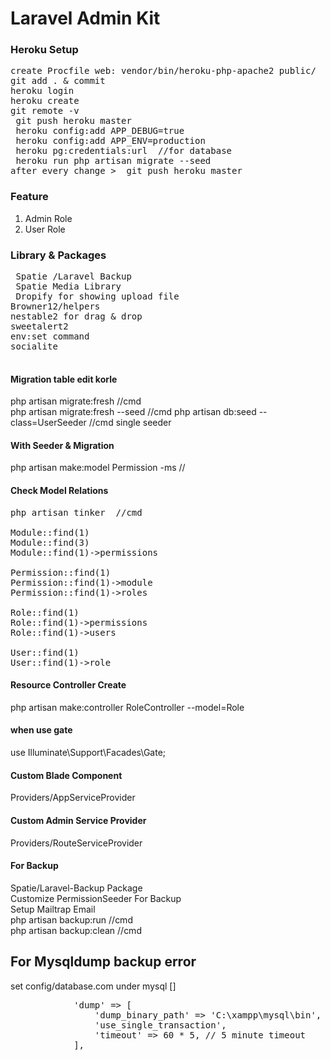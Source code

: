 # Laravel Admin Kit

### Heroku Setup 
<pre>
create Procfile web: vendor/bin/heroku-php-apache2 public/
git add . & commit 
heroku login
heroku create 
git remote -v 
 git push heroku master
 heroku config:add APP_DEBUG=true
 heroku config:add APP_ENV=production
 heroku pg:credentials:url  //for database
 heroku run php artisan migrate --seed
after every change >  git push heroku master
</pre>

 ### Feature
 1. Admin Role
 2. User Role

 ### Library & Packages
 <pre>
 Spatie /Laravel Backup
 Spatie Media Library
 Dropify for showing upload file 
Browner12/helpers
nestable2 for drag & drop
sweetalert2
env:set command
socialite
 </pre>

#### Migration table edit korle 
php artisan migrate:fresh  //cmd <br>
php artisan migrate:fresh --seed //cmd
php artisan db:seed --class=UserSeeder //cmd single seeder
#### With Seeder & Migration 
php artisan make:model Permission -ms //
#### Check Model Relations
<pre>
php artisan tinker  //cmd

Module::find(1)
Module::find(3)
Module::find(1)->permissions

Permission::find(1)
Permission::find(1)->module
Permission::find(1)->roles

Role::find(1)
Role::find(1)->permissions
Role::find(1)->users

User::find(1)
User::find(1)->role
</pre>
#### Resource Controller Create
php artisan make:controller RoleController --model=Role

#### when use gate 
use Illuminate\Support\Facades\Gate;

#### Custom Blade Component 
Providers/AppServiceProvider

#### Custom Admin Service Provider 
Providers/RouteServiceProvider
#### For Backup
Spatie/Laravel-Backup Package <br>
Customize PermissionSeeder For Backup <br>
Setup Mailtrap Email <br>
php artisan backup:run //cmd <br>
php artisan backup:clean //cmd <br>

## For Mysqldump backup error
set config/database.com under mysql []
 <pre>
            'dump' => [
                'dump_binary_path' => 'C:\xampp\mysql\bin', 
                'use_single_transaction',
                'timeout' => 60 * 5, // 5 minute timeout
            ],
</pre>
